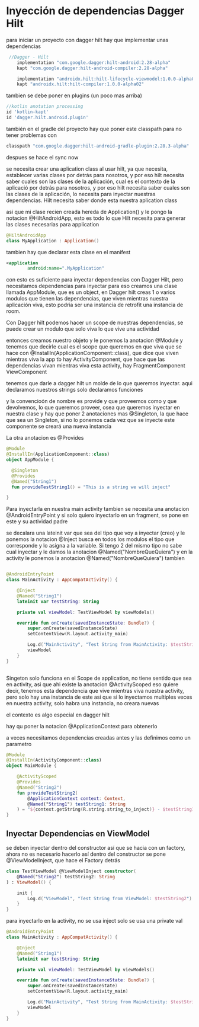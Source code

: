 # Inyección de dependencias Dagger Hilt
para iniciar un proyecto con dagger hilt hay que implementar unas dependencias 
```gradle
 //Dagger - Hilt
    implementation "com.google.dagger:hilt-android:2.28-alpha"
    kapt "com.google.dagger:hilt-android-compiler:2.28-alpha"

    implementation "androidx.hilt:hilt-lifecycle-viewmodel:1.0.0-alpha02"
    kapt "androidx.hilt:hilt-compiler:1.0.0-alpha02"
```

tambien se debe poner en plugins (un poco mas arriba)
```gradle
//kotlin anotation processing
id 'kotlin-kapt'
id 'dagger.hilt.android.plugin'
```

también en el gradle del proyecto hay que poner este classpath para no tener problemas con 
```gradle
classpath "com.google.dagger:hilt-android-gradle-plugin:2.28.3-alpha"
```
despues se hace el sync now

se necesita crear una aplication class al usar hilt, ya que necesita, establecer varias clases
por detrás para nosotros, y por eso hilt necesita saber cuales son las clases de la aplicación,
cual es el contexto de la aplicació
por detrás para nosotros, y por eso hilt necesita saber cuales son las clases de la aplicación, 
lo necesita para inyectar nuestras dependencias. Hilt necesita saber donde esta nuestra aplication class 

asi que mi clase recien creada hereda de Application() y le pongo la notacion
@HiltAndroidApp, esto es todo lo que Hilt necesita para generar las clases necesarias para application

```kotlin
@HiltAndroidApp
class MyApplication : Application()
```

tambien hay que declarar esta clase en el manifest
```xml
<application
        android:name=".MyApplication"
```
 
 con esto es suficiente para inyectar dependencias con Dagger Hilt, pero necesitamos dependencias para inyectar
 para eso creamos una clase llamada AppModule, que es un object, en Dagger hilt creas 1 o varios modulos
 que tienen las dependencias, que viven mientras nuestra aplicación viva, esto podria ser una instancia de retrofit
  una instancia de room.
  
  Con Dagger hilt podemos hacer un scope de nuestras dependencias, se puede crear un modulo que solo viva lo que vive una actividad 
  
  entonces creamos nuestro objeto y le ponemos la anotacion @Module y  tenemos que decirle 
  cual es el scope que queremos en que viva que se hace con @InstallIn(ApplicationComponent::class), que dice que viven 
  mientras viva la app 
  tb hay ActivityComponent, que hace que las dependencias vivan mientras viva esta activity,
  hay FragmentComponent
  ViewComponent
  
  tenemos que darle a dagger hilt un molde de lo que queremos inyectar. aqui declaramos nuestros strings
  solo declaramos funciones
  
  y la convencioón de nombre es provide y que proveemos como y que devolvemos, lo que queremos proveer, osea que queremos inyectar en nuestra clase
  y hay que poner 2 anotaciones mas @Singleton, la que hace que sea un Singleton, si no lo ponemos cada vez que se inyecte este componente se creará una nueva instancia
  
  La otra anotacion es @Provides
  ```kotlin
  @Module
@InstallIn(ApplicationComponent::class)
object AppModule {

    @Singleton
    @Provides
    @Named("String1")
    fun provideTestString1() = "This is a string we will inject"

}
```

Para inyectarla en nuestra main activity tambien se necesita una anotacion @AndroidEntryPoint
y si solo quiero inyectarlo en un fragment, se pone en este y su actividad padre 

se decalara una lateinit var que sea del tipo que voy a inyectar (creo)
y le ponemos la notacion @Inject
busca en todos los modulos el tipo que corresponde y lo asigna a la variable.
Si tengo 2 del mismo tipo no sabe cual inyectar y le damos la anotacion @Named("NombreQueQuiera") y en la activity le ponemos
la anotacion @Named("NombreQueQuiera") tambien

```kotlin

@AndroidEntryPoint
class MainActivity : AppCompatActivity() {

    @Inject
    @Named("String1")
    lateinit var testString: String

    private val viewModel: TestViewModel by viewModels()

    override fun onCreate(savedInstanceState: Bundle?) {
        super.onCreate(savedInstanceState)
        setContentView(R.layout.activity_main)

        Log.d("MainActivity", "Test String from MainActivity: $testString")
        viewModel
    }
}
  
```

Singeton solo funciona en el Scope de application, no tiene sentido que sea en activity, asi que ahi existe la anotacion @ActivityScoped
eso quiere decir, tenemos esta dependencia que vive mientras viva nuestra activity, pero solo hay una instancia de este
asi que si lo inyectamos multiples veces en nuestra activity, solo habra una instancia, no creara nuevas

el contexto es algo especial en dagger hilt

hay qu poner la notacion @ApplicationContext para obtenerlo

a veces necesitamos dependencias creadas antes y las definimos como un parametro

```kotlin
@Module
@InstallIn(ActivityComponent::class)
object MainModule {

    @ActivityScoped
    @Provides
    @Named("String2")
    fun provideTestString2(
        @ApplicationContext context: Context,
        @Named("String1") testString1: String
    ) = "${context.getString(R.string.string_to_inject)} - $testString1"
}
```



## Inyectar Dependencias en ViewModel

se deben inyectar dentro del constructor así que se hacia con un factory, ahora no es necesario hacerlo así
dentro del constructor se pone @ViewModelInject, que hace el Factory detrás

```kotlin
class TestViewModel @ViewModelInject constructor(
    @Named("String2") testString2: String
) : ViewModel() {

    init {
        Log.d("ViewModel", "Test String from ViewModel: $testString2")
    }
}
```

para inyectarlo en la activity, no se usa inject solo se usa una private val 

```kotlin
@AndroidEntryPoint
class MainActivity : AppCompatActivity() {

    @Inject
    @Named("String1")
    lateinit var testString: String

    private val viewModel: TestViewModel by viewModels()

    override fun onCreate(savedInstanceState: Bundle?) {
        super.onCreate(savedInstanceState)
        setContentView(R.layout.activity_main)

        Log.d("MainActivity", "Test String from MainActivity: $testString")
        viewModel
    }
}
```

